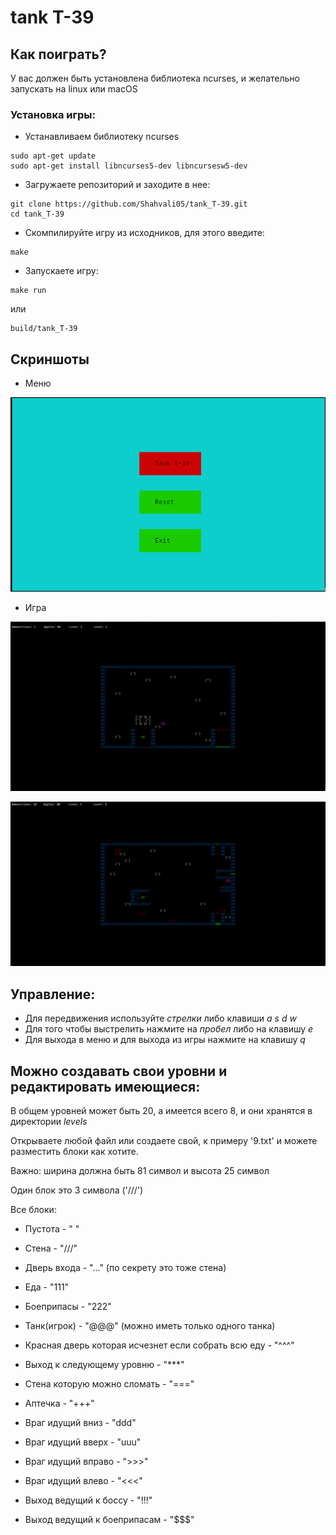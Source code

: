 # tank T-39

## Как поиграть?

У вас должен быть установлена библиотека ncurses, и желательно запускать на linux или macOS

### Установка игры:

- Устанавливаем библиотеку ncurses

```
sudo apt-get update
sudo apt-get install libncurses5-dev libncursesw5-dev
```

- Загружаете репозиторий и заходите в нее:

```
git clone https://github.com/Shahvali05/tank_T-39.git
cd tank_T-39
```

- Скомпилируйте игру из исходников, для этого введите:

```
make
```

- Запускаете игру:

```
make run
```

или

```
build/tank_T-39
```

## Скриншоты

- Меню

![image-20240519040900724](images/image-20240519040900724.png)

- Игра

![image-20240519040958157](images/image-20240519040958157.png)

![image-20240519041211682](images/image-20240519041211682.png)

## Управление:

- Для передвижения используйте *стрелки* либо клавиши *a s d w*
- Для того чтобы выстрелить нажмите на *пробел* либо на клавишу *e*
- Для выхода в меню и для выхода из игры нажмите на клавишу *q*

## Можно создавать свои уровни и редактировать имеющиеся:

В общем уровней может быть 20, а имеется всего 8, и они хранятся в директории *levels*

Открываете любой файл или создаете свой, к примеру '9.txt' и можете разместить блоки как хотите.

Важно: ширина должна быть 81 символ и высота 25 символ

Один блок это 3 символа ('///')

Все блоки:

- Пустота - "   "
- Стена - "///"
- Дверь входа - "..." (по секрету это тоже стена)
- Еда - "111"
- Боеприпасы - "222"
- Танк(игрок) - "@@@" (можно иметь только одного танка)
- Красная дверь которая исчезнет если собрать всю еду - "^^^"
- Выход к следующему уровню - "***"
- Стена которую можно сломать - "==="
- Аптечка - "+++"
- Враг идущий вниз - "ddd"
- Враг идущий вверх - "uuu"
- Враг идущий вправо - ">>>"

- Враг идущий влево - "<<<"
- Выход ведущий к боссу - "!!!"
- Выход ведущий к боеприпасам - "$$$"